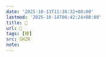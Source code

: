 ```yaml
---
date: '2025-10-13T11:30:32+08:00'
lastmod: '2025-10-14T06:42:24+08:00'
title: 󰦎
url: 󰦎
tags: [稯]
src: GHZR
note:
---
```

